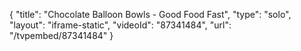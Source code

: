{
    "title": "Chocolate Balloon Bowls - Good Food Fast",
    "type": "solo",
    "layout": "iframe-static",
    "videoId": "87341484",
    "url": "\/tvpembed\/87341484"
}
